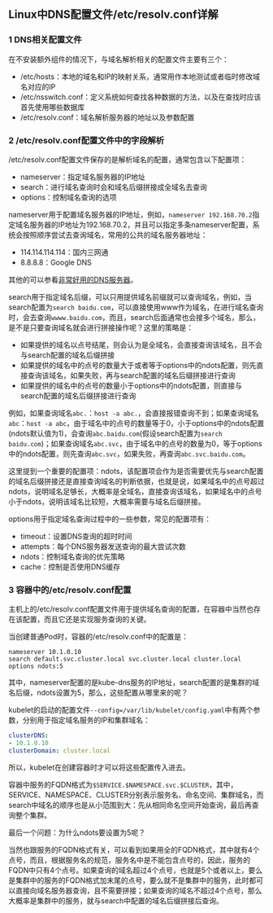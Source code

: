 ## Linux中DNS配置文件/etc/resolv.conf详解

### 1 DNS相关配置文件

在不安装额外组件的情况下，与域名解析相关的配置文件主要有三个：

* /etc/hosts：本地的域名和IP的映射关系，通常用作本地测试或者临时修改域名对应的IP
* /etc/nsswitch.conf：定义系统如何查找各种数据的方法，以及在查找时应该首先使用哪些数据库
* /etc/resolv.conf：域名解析服务器的地址以及参数配置

### 2 /etc/resolv.conf配置文件中的字段解析

/etc/resolv.conf配置文件保存的是解析域名的配置，通常包含以下配置项：

* nameserver：指定域名服务器的IP地址
* search：进行域名查询时会和域名后缀拼接成全域名去查询
* options：控制域名查询的选项

nameserver用于配置域名服务器的IP地址，例如，`nameserver 192.168.70.2`指定域名服务器的IP地址为192.168.70.2，并且可以指定多条nameserver配置，系统会按照顺序尝试去查询域名，常用的公共的域名服务器地址：

* 114.114.114.114：国内三网通
* 8.8.8.8：Google DNS

其他的可以参看[非常好用的DNS服务器](https://www.jb51.net/server/2997096vd.htm)。

search用于指定域名后缀，可以只用提供域名前缀就可以查询域名，例如，当search配置为`search baidu.com`，可以直接使用www作为域名，在进行域名查询时，会去查询`wwww.baidu.com`，而且，search后面通常也会接多个域名，那么，是不是只要查询域名就会进行拼接操作呢？这里的策略是：

* 如果提供的域名以点号结尾，则会认为是全域名，会直接查询该域名，且不会与search配置的域名后缀拼接
* 如果提供的域名中的点号的数量大于或者等于options中的ndots配置，则先直接查询该域名，如果失败，再与search配置的域名后缀拼接进行查询
* 如果提供的域名中的点号的数量小于options中的ndots配置，则直接与search配置的域名后缀拼接进行查询

例如，如果查询域名`abc.`：`host -a abc.`，会直接报错查询不到；如果查询域名`abc`：`host -a abc`，由于域名中的点号的数量等于0，小于options中的ndots配置(ndots默认值为1)，会查询`abc.baidu.com`(假设search配置为`search baidu.com`)；如果查询域名`abc.svc`，由于域名中的点号的数量为0，等于options中的ndots配置，则先查询`abc.svc`，如果失败，再查询`abc.svc.baidu.com`。

这里提到一个重要的配置项：ndots，该配置项会作为是否需要优先与search配置的域名后缀拼接还是直接查询域名的判断依据，也就是说，如果域名中的点号超过ndots，说明域名足够长，大概率是全域名，直接查询该域名，如果域名中的点号小于ndots，说明该域名比较短，大概率需要与域名后缀拼接。

options用于指定域名查询过程中的一些参数，常见的配置项有：

* timeout：设置DNS查询的超时时间
* attempts：每个DNS服务器发送查询的最大尝试次数
* ndots：控制域名查询的优先策略
* cache：控制是否使用DNS缓存

### 3 容器中的/etc/resolv.conf配置

主机上的/etc/resolv.conf配置文件用于提供域名查询的配置，在容器中当然也存在该配置，而且它还是实现服务查询的关键。

当创建普通Pod时，容器的/etc/resolv.conf中的配置是：

```
nameserver 10.1.0.10
search default.svc.cluster.local svc.cluster.local cluster.local
options ndots:5
```

其中，nameserver配置的是kube-dns服务的IP地址，search配置的是集群的域名后缀，ndots设置为5，那么，这些配置从哪里来的呢？

kubelet的启动的配置文件`--config=/var/lib/kubelet/config.yaml`中有两个参数，分别用于指定域名服务的IP和集群域名：

``` yaml
clusterDNS:
- 10.1.0.10
clusterDomain: cluster.local
```

所以，kubelet在创建容器时才可以将这些配置传入进去。

容器中服务的FQDN格式为`$SERVICE.$NAMESPACE.svc.$CLUSTER`，其中，SERVICE、NAMESPACE、CLUSTER分别表示服务名、命名空间、集群域名，而search中域名的顺序也是从小范围到大：先从相同命名空间开始查询，最后再查询整个集群。

最后一个问题：为什么ndots要设置为5呢？

当然也跟服务的FQDN格式有关，可以看到如果用全的FQDN格式，其中就有4个点号，而且，根据服务名的规范，服务名中是不能包含点号的，因此，服务的FQDN中只有4个点号。如果查询的域名超过4个点号，也就是5个或者以上，要么是集群中的服务的FQDN格式加末尾的点号，要么就不是集群中的服务，此时都可以直接向域名服务器查询，且不需要拼接；如果查询的域名不超过4个点号，那么大概率是集群中的服务，就与search中配置的域名后缀拼接后查询。
